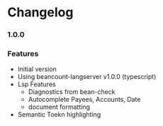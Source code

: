 # Changelog

### 1.0.0

### Features

- Initial version
- Using beancount-langserver v1.0.0 (typescript)
- Lsp Features
  - Diagnostics from bean-check
  - Autocomplete Payees, Accounts, Date
  - document formatting
- Semantic Toekn highlighting
